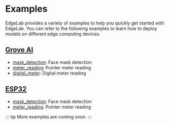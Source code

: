 # Examples

EdgeLab provides a variety of examples to help you quickly get started with EdgeLab. You can refer to the following examples to learn how to deploy models on different edge computing devices.

## [Grove AI](./grove/deploy.md) 
- [mask_detection](./grove/mask_detection.md): Face mask detection
- [meter_reading](./grove/meter_reader.md): Pointer meter reading
- [digital_meter](./grove/digital_meter.md): Digital meter reading

## [ESP32](./esp32/deploy.md)
- [mask_detection](./esp32/mask_detection.md): Face mask detection
- [meter_reading](./esp32/meter_reader.md): Pointer meter reading


::: tip
More examples are coming soon.
:::